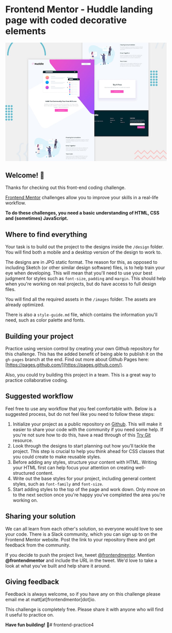 # Frontend Mentor - Huddle landing page with coded decorative elements

![Design preview for the Huddle landing page with coded decorative elements challenge](./design/desktop-preview.jpg)

## Welcome! 👋

Thanks for checking out this front-end coding challenge. 

[Frontend Mentor](https://www.frontendmentor.io) challenges allow you to improve your skills in a real-life workflow.

**To do these challenges, you need a basic understanding of HTML, CSS and (sometimes) JavaScript.**

## Where to find everything

Your task is to build out the project to the designs inside the `/design` folder. You will find both a mobile and a desktop version of the design to work to. 

The designs are in JPG static format. The reason for this, as opposed to including Sketch (or other similar design software) files, is to help train your eye when developing. This will mean that you'll need to use your best judgment for styles such as `font-size`, `padding` and `margin`. This should help when you're working on real projects, but do have access to full design files.

You will find all the required assets in the `/images` folder. The assets are already optimized.

There is also a `style-guide.md` file, which contains the information you'll need, such as color palette and fonts.

## Building your project

Practice using version control by creating your own Github repository for this challenge. This has the added benefit of being able to publish it on the `gh-pages` branch at the end. Find out more about Github Pages here: [https://pages.github.com/](https://pages.github.com/).

Also, you could try building this project in a team. This is a great way to practice collaborative coding.

## Suggested workflow

Feel free to use any workflow that you feel comfortable with. Below is a suggested process, but do not feel like you need to follow these steps:

1) Initialize your project as a public repository on [Github](https://github.com/). This will make it easier to share your code with the community if you need some help. If you're not sure how to do this, have a read through of this [Try Git](https://try.github.io/) resource.
2) Look through the designs to start planning out how you'll tackle the project. This step is crucial to help you think ahead for CSS classes that you could create to make reusable styles.
3) Before adding any styles, structure your content with HTML. Writing your HTML first can help focus your attention on creating well-structured content.
4) Write out the base styles for your project, including general content styles, such as `font-family` and `font-size`.
5) Start adding styles to the top of the page and work down. Only move on to the next section once you're happy you've completed the area you're working on.

## Sharing your solution

We can all learn from each other's solution, so everyone would love to see your code. There is a Slack community, which you can sign up to on the Frontend Mentor website. Post the link to your repository there and get feedback from the community.

If you decide to push the project live, tweet [@frontendmentor](https://twitter.com/frontendmentor). Mention **@frontendmentor** and include the URL in the tweet. We'd love to take a look at what you've built and help share it around.

## Giving feedback

Feedback is always welcome, so if you have any on this challenge please email me at matt[at]frontendmentor[dot]io.

This challenge is completely free. Please share it with anyone who will find it useful to practice on.

**Have fun building!** 🚀# frontend-practice4
